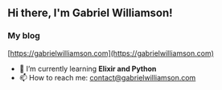 
## Hi there, I'm Gabriel Williamson!

### My blog
[https://gabrielwilliamson.com](https://gabrielwilliamson.com)

- 🌱 I’m currently learning **Elixir and Python**
- 📫 How to reach me: [contact@gabrielwilliamson.com](contact@gabrielwilliamson.com)




